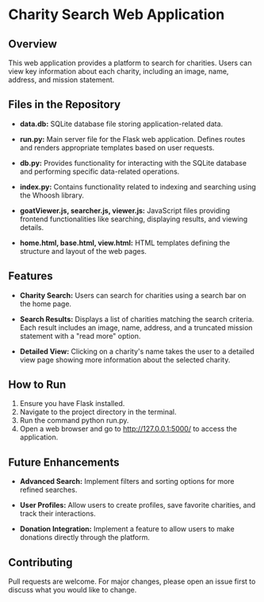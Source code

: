 # Charity Search Web Application

## Overview
This web application provides a platform to search for charities. Users can view key information about each charity, including an image, name, address, and mission statement.

## Files in the Repository
* __data.db:__ SQLite database file storing application-related data.

* __run.py:__ Main server file for the Flask web application. Defines routes and renders appropriate templates based on user requests.

* __db.py:__ Provides functionality for interacting with the SQLite database and performing specific data-related operations.

* __index.py:__ Contains functionality related to indexing and searching using the Whoosh library.

* __goatViewer.js, searcher.js, viewer.js:__ JavaScript files providing frontend functionalities like searching, displaying results, and viewing details.

* __home.html, base.html, view.html:__ HTML templates defining the structure and layout of the web pages.

## Features

* __Charity Search:__ Users can search for charities using a search bar on the home page.

* __Search Results:__ Displays a list of charities matching the search criteria. Each result includes an image, name, address, and a truncated mission statement with a "read more" option.

* __Detailed View:__ Clicking on a charity's name takes the user to a detailed view page showing more information about the selected charity.

## How to Run

1. Ensure you have Flask installed.
2. Navigate to the project directory in the terminal.
3. Run the command python run.py.
4. Open a web browser and go to http://127.0.0.1:5000/ to access the application.

## Future Enhancements
* __Advanced Search:__ Implement filters and sorting options for more refined searches.

* __User Profiles:__ Allow users to create profiles, save favorite charities, and track their interactions.

* __Donation Integration:__ Implement a feature to allow users to make donations directly through the platform.

## Contributing

Pull requests are welcome. For major changes, please open an issue first
to discuss what you would like to change.
